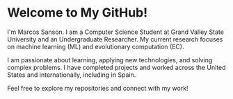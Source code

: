 # Welcome to My GitHub!

I'm Marcos Sanson. I am a Computer Science Student at Grand Valley State University and an Undergraduate Researcher. My current research focuses on machine learning (ML) and evolutionary computation (EC).

I am passionate about learning, applying new technologies, and solving complex problems. I have completed projects and worked across the United States and internationally, including in Spain.

Feel free to explore my repositories and connect with my work!
